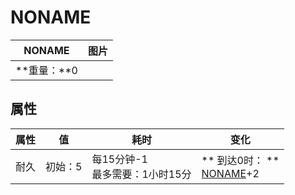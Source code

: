 # NONAME  
>   
  
  NONAME  |   图片   
 ----  |  ----:   
 **重量：**0  |     
  
## 属性   
属性  |  值  |  耗时  |  变化  
----  |  ----  |  ----  |  ----  
耐久  |  初始：5  |  每15分钟-1<br>最多需要：1小时15分  |  ** 到达0时： **<br>[NONAME](Duplicator.md)+2   
